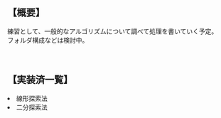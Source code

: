 <h2>【概要】</h2>
練習として、一般的なアルゴリズムについて調べて処理を書いていく予定。</br>
フォルダ構成などは検討中。
</br>
</br>
</br>

<h2>【実装済一覧】</h2>
<ui>
<li>線形探索法</li>
<li>二分探索法</li>
</ui>
